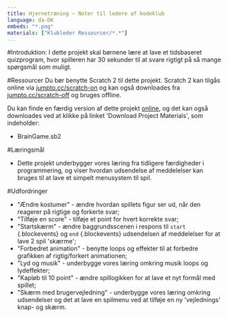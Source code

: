 ```yaml
---
title: Hjernetræning — Noter til ledere af kodeklub
language: da-DK
embeds: "*.png"
materials: ["Klubleder Ressourcer/*.*"]
...
```


#Introduktion:
I dette projekt skal børnene lære at lave et tidsbaseret quizprogram, hvor spilleren har 30 sekunder til at svare rigtigt på så mange spørgsmål som muligt.

#Ressourcer
Du bør benytte Scratch 2 til dette projekt. Scratch 2 kan tilgås online via [jumpto.cc/scratch-on](http://jumpto.cc/scratch-on) og kan også downloades fra  [jumpto.cc/scratch-off](http://jumpto.cc/scratch-off) og bruges offline.

Du kan finde en færdig version af dette projekt <a href="http://scratch.mit.edu/projects/42225768/#editor">online</a>, og det kan også downloades ved at klikke på linket 'Download Project Materials', som indeholder: 

+ BrainGame.sb2

#Læringsmål
+ Dette projekt underbygger vores læring fra tidligere færdigheder i programmering, og viser hvordan udsendelse af meddelelser kan bruges til at lave et simpelt menusystem til spil.

#Udfordringer
+ "Ændre kostumer" - ændre hvordan spillets figur ser ud, når den reagerer på rigtige og forkerte svar;
+ "Tilføje en score" - tilføje et point for hvert korrekte svar;
+ "Startskærm" - ændre baggrundsscenen i respons til `start` {.blockevents} og `end` {.blockevents} udsendelsen af meddelelser for at lave 2 spil 'skærme'; 
+ "Forbedret animation" - benytte loops og effekter til at forbedre grafikken af rigtig/forkert animationen;
+ "Lyd og musik" - underbygge vores læring omkring musik loops og lydeffekter; 
+ "Kapløb til 10 point" - ændre spillogikken for at lave et nyt formål med spillet;
+ "Skærm med brugervejledning" - underbygge vores læring omkring udsendelser og det at lave en spilmenu ved at tilføje en ny 'vejlednings' knap- og skærm.  

